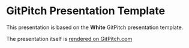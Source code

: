 # GitPitch Presentation Template

This presentation is based on the **White** GitPitch presentation template.

The presentation itself is [rendered on GitPitch.com](https://gitpitch.com/E-CAM/carpentrycon_hpc_breakout/master)
